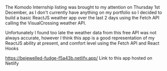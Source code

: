 The Komodo Internship listing was brought to my attention on Thursday 1st December, as I don't currently have anything on my portfolio so I decided to build a basic ReactJS weather app over the last 2 days using the Fetch API calling the VisualCrossing weather API.

Unfortunately I found too late the weather data from this free API was not always accurate, however I think this app is a good representation of my ReactJS ability at present, and comfort level using the Fetch API and React Hooks


https://bejewelled-fudge-f5a43b.netlify.app/ Link to this app hosted on Netlify
